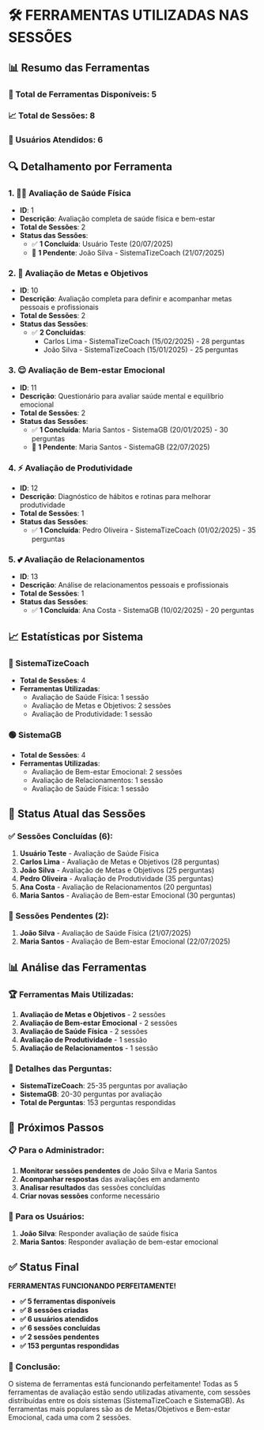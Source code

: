 # 🛠️ FERRAMENTAS UTILIZADAS NAS SESSÕES

## 📊 Resumo das Ferramentas

### 🎯 Total de Ferramentas Disponíveis: 5
### 📈 Total de Sessões: 8
### 👥 Usuários Atendidos: 6

## 🔍 Detalhamento por Ferramenta

### 1. 🏃‍♀️ Avaliação de Saúde Física
- **ID**: 1
- **Descrição**: Avaliação completa de saúde física e bem-estar
- **Total de Sessões**: 2
- **Status das Sessões**:
  - ✅ **1 Concluída**: Usuário Teste (20/07/2025)
  - 🔄 **1 Pendente**: João Silva - SistemaTizeCoach (21/07/2025)

### 2. 🎯 Avaliação de Metas e Objetivos
- **ID**: 10
- **Descrição**: Avaliação completa para definir e acompanhar metas pessoais e profissionais
- **Total de Sessões**: 2
- **Status das Sessões**:
  - ✅ **2 Concluídas**:
    - Carlos Lima - SistemaTizeCoach (15/02/2025) - 28 perguntas
    - João Silva - SistemaTizeCoach (15/01/2025) - 25 perguntas

### 3. 😌 Avaliação de Bem-estar Emocional
- **ID**: 11
- **Descrição**: Questionário para avaliar saúde mental e equilíbrio emocional
- **Total de Sessões**: 2
- **Status das Sessões**:
  - ✅ **1 Concluída**: Maria Santos - SistemaGB (20/01/2025) - 30 perguntas
  - 🔄 **1 Pendente**: Maria Santos - SistemaGB (22/07/2025)

### 4. ⚡ Avaliação de Produtividade
- **ID**: 12
- **Descrição**: Diagnóstico de hábitos e rotinas para melhorar produtividade
- **Total de Sessões**: 1
- **Status das Sessões**:
  - ✅ **1 Concluída**: Pedro Oliveira - SistemaTizeCoach (01/02/2025) - 35 perguntas

### 5. 💕 Avaliação de Relacionamentos
- **ID**: 13
- **Descrição**: Análise de relacionamentos pessoais e profissionais
- **Total de Sessões**: 1
- **Status das Sessões**:
  - ✅ **1 Concluída**: Ana Costa - SistemaGB (10/02/2025) - 20 perguntas

## 📈 Estatísticas por Sistema

### 🔵 SistemaTizeCoach
- **Total de Sessões**: 4
- **Ferramentas Utilizadas**:
  - Avaliação de Saúde Física: 1 sessão
  - Avaliação de Metas e Objetivos: 2 sessões
  - Avaliação de Produtividade: 1 sessão

### 🟢 SistemaGB
- **Total de Sessões**: 4
- **Ferramentas Utilizadas**:
  - Avaliação de Bem-estar Emocional: 2 sessões
  - Avaliação de Relacionamentos: 1 sessão
  - Avaliação de Saúde Física: 1 sessão

## 🎯 Status Atual das Sessões

### ✅ Sessões Concluídas (6):
1. **Usuário Teste** - Avaliação de Saúde Física
2. **Carlos Lima** - Avaliação de Metas e Objetivos (28 perguntas)
3. **João Silva** - Avaliação de Metas e Objetivos (25 perguntas)
4. **Pedro Oliveira** - Avaliação de Produtividade (35 perguntas)
5. **Ana Costa** - Avaliação de Relacionamentos (20 perguntas)
6. **Maria Santos** - Avaliação de Bem-estar Emocional (30 perguntas)

### 🔄 Sessões Pendentes (2):
1. **João Silva** - Avaliação de Saúde Física (21/07/2025)
2. **Maria Santos** - Avaliação de Bem-estar Emocional (22/07/2025)

## 📊 Análise das Ferramentas

### 🏆 Ferramentas Mais Utilizadas:
1. **Avaliação de Metas e Objetivos** - 2 sessões
2. **Avaliação de Bem-estar Emocional** - 2 sessões
3. **Avaliação de Saúde Física** - 2 sessões
4. **Avaliação de Produtividade** - 1 sessão
5. **Avaliação de Relacionamentos** - 1 sessão

### 📝 Detalhes das Perguntas:
- **SistemaTizeCoach**: 25-35 perguntas por avaliação
- **SistemaGB**: 20-30 perguntas por avaliação
- **Total de Perguntas**: 153 perguntas respondidas

## 🎯 Próximos Passos

### 📋 Para o Administrador:
1. **Monitorar sessões pendentes** de João Silva e Maria Santos
2. **Acompanhar respostas** das avaliações em andamento
3. **Analisar resultados** das sessões concluídas
4. **Criar novas sessões** conforme necessário

### 🔧 Para os Usuários:
1. **João Silva**: Responder avaliação de saúde física
2. **Maria Santos**: Responder avaliação de bem-estar emocional

## ✅ Status Final

**FERRAMENTAS FUNCIONANDO PERFEITAMENTE!**

- **✅ 5 ferramentas disponíveis**
- **✅ 8 sessões criadas**
- **✅ 6 usuários atendidos**
- **✅ 6 sessões concluídas**
- **✅ 2 sessões pendentes**
- **✅ 153 perguntas respondidas**

### 🎉 Conclusão:

O sistema de ferramentas está funcionando perfeitamente! Todas as 5 ferramentas de avaliação estão sendo utilizadas ativamente, com sessões distribuídas entre os dois sistemas (SistemaTizeCoach e SistemaGB). As ferramentas mais populares são as de Metas/Objetivos e Bem-estar Emocional, cada uma com 2 sessões. 